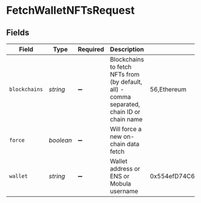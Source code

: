 # FetchWalletNFTsRequest


## Fields

| Field                                                                                      | Type                                                                                       | Required                                                                                   | Description                                                                                | Example                                                                                    |
| ------------------------------------------------------------------------------------------ | ------------------------------------------------------------------------------------------ | ------------------------------------------------------------------------------------------ | ------------------------------------------------------------------------------------------ | ------------------------------------------------------------------------------------------ |
| `blockchains`                                                                              | *string*                                                                                   | :heavy_minus_sign:                                                                         | Blockchains to fetch NFTs from (by default, all) - comma separated, chain ID or chain name | 56,Ethereum                                                                                |
| `force`                                                                                    | *boolean*                                                                                  | :heavy_minus_sign:                                                                         | Will force a new on-chain data fetch                                                       |                                                                                            |
| `wallet`                                                                                   | *string*                                                                                   | :heavy_minus_sign:                                                                         | Wallet address or ENS or Mobula username                                                   | 0x554efD74C693999bABf7CC0f5646D465A31b32CB                                                 |